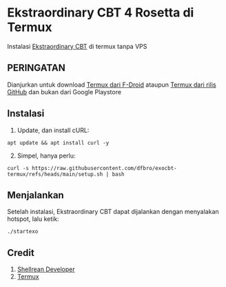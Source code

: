 # Ekstraordinary CBT 4 Rosetta di Termux
Instalasi [Ekstraordinary CBT](https://ekstraordinary.com/) di termux tanpa VPS

## PERINGATAN

Dianjurkan untuk download [Termux dari F-Droid](https://f-droid.org/en/packages/com.termux/) ataupun [Termux dari rilis GitHub](https://github.com/termux/termux-app/releases) dan bukan dari Google Playstore

## Instalasi

1. Update, dan install cURL:

```
apt update && apt install curl -y
```

2. Simpel, hanya perlu:

```
curl -s https://raw.githubusercontent.com/dfbro/exocbt-termux/refs/heads/main/setup.sh | bash
```

## Menjalankan

Setelah instalasi, Ekstraordinary CBT dapat dijalankan dengan menyalakan hotspot, lalu ketik:

```
./startexo
```

## Credit

1. [Shellrean Developer](https://github.com/shellrean-dev)
2. [Termux](https://github.com/termux/termux-app)
